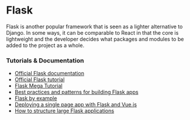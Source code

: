 # Flask

Flask is another popular framework that is seen as a lighter alternative to Django.  In some ways, 
it can be comparable to React in that the core is lightweight and the developer decides what packages
and modules to be added to the project as a whole.

### Tutorials & Documentation
* [Official Flask documentation](http://flask.pocoo.org/docs/1.0/)
* [Official Flask tutorial](http://flask.pocoo.org/docs/1.0/tutorial/#tutorial)
* [Flask Mega Tutorial](https://blog.miguelgrinberg.com/post/the-flask-mega-tutorial-part-i-hello-world)
* [Best practices and patterns for building Flask apps](http://exploreflask.com/)
* [Flask by example](http://www.realpython.com/blog/python/flask-by-example-part-1-project-setup/)
* [Deploying a single page app with Flask and Vue.js](https://testdriven.io/developing-a-single-page-app-with-flask-and-vuejs)
* [How to structure large Flask applications](https://www.digitalocean.com/community/articles/how-to-structure-large-flask-applications)